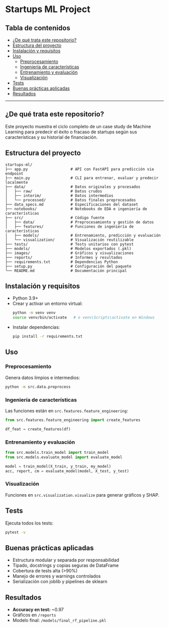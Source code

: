 # Startups ML Project

## Tabla de contenidos
- [¿De qué trata este repositorio?](#de-qu%C3%A9-trata-este-repositorio)
- [Estructura del proyecto](#estructura-del-proyecto)
- [Instalación y requisitos](#instalaci%C3%B3n-y-requisitos)
- [Uso](#uso)
  - [Preprocesamiento](#preprocesamiento)
  - [Ingeniería de características](#ingenier%C3%ADa-de-caracter%C3%ADsticas)
  - [Entrenamiento y evaluación](#entrenamiento-y-evaluaci%C3%B3n)
  - [Visualización](#visualizaci%C3%B3n)
- [Tests](#tests)
- [Buenas prácticas aplicadas](#buenas-pr%C3%A1cticas-aplicadas)
- [Resultados](#resultados)

---

## ¿De qué trata este repositorio?
Este proyecto muestra el ciclo completo de un case study de Machine Learning para predecir el éxito o fracaso de startups según sus características y su historial de financiación.

## Estructura del proyecto
```text
startups-ml/
├── app.py                   # API con FastAPI para predicción via endpoint
├── main.py                  # CLI para entrenar, evaluar y predecir localmente
├── data/                    # Datos originales y procesados
│   ├── raw/                 # Datos crudos
│   ├── interim/             # Datos intermedios
│   └── processed/           # Datos finales preprocesados
├── data_specs.md            # Especificaciones del dataset
├── notebooks/               # Notebooks de EDA e ingeniería de características
├── src/                     # Código fuente
│   ├── data/                # Preprocesamiento y gestión de datos
│   ├── features/            # Funciones de ingeniería de características
│   ├── models/              # Entrenamiento, predicción y evaluación
│   └── visualization/       # Visualización reutilizable
├── tests/                   # Tests unitarios con pytest
├── models/                  # Modelos exportados (.pkl)
├── images/                  # Gráficos y visualizaciones
├── reports/                 # Informes y resultados
├── requirements.txt         # Dependencias Python
├── setup.py                 # Configuración del paquete
└── README.md                # Documentación principal
```

## Instalación y requisitos
- Python 3.9+
- Crear y activar un entorno virtual:
  ```bash
  python -m venv venv
  source venv/bin/activate   # o venv\Scripts\activate en Windows
  ```
- Instalar dependencias:
  ```bash
  pip install -r requirements.txt
  ```

## Uso

### Preprocesamiento
Genera datos limpios e intermedios:
```bash
python -m src.data.preprocess
```

### Ingeniería de características
Las funciones están en `src.features.feature_engineering`:
```python
from src.features.feature_engineering import create_features

df_feat = create_features(df)
```

### Entrenamiento y evaluación
```python
from src.models.train_model import train_model
from src.models.evaluate_model import evaluate_model

model = train_model(X_train, y_train, my_model)
acc, report, cm = evaluate_model(model, X_test, y_test)
```

### Visualización
Funciones en `src.visualization.visualize` para generar gráficos y SHAP.

## Tests
Ejecuta todos los tests:
```bash
pytest -v
```

## Buenas prácticas aplicadas
- Estructura modular y separada por responsabilidad
- Tipado, docstrings y copias seguras de DataFrame
- Cobertura de tests alta (>90%)
- Manejo de errores y warnings controlados
- Serialización con joblib y pipelines de sklearn

## Resultados
- **Accuracy en test:** ~0.97
- Gráficos en `/reports`
- Modelo final: `/models/final_rf_pipeline.pkl`
